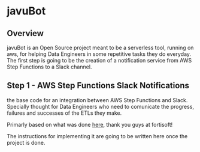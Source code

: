 # javuBot 

## Overview
javuBot is an Open Source project meant to be a serverless tool, running on aws, for helping Data Engineers in some repetitive tasks they do everyday. The first step is going to be the creation of a notification service from AWS Step Functions to a Slack channel.

## Step 1 - AWS Step Functions Slack Notifications
the base code for an integration between AWS Step Functions and Slack. Specially thought for Data Engineers who need to comunicate the progress, failures and successes of the ETLs they make.

Primarly based on what was done [here](https://www.fortisoft.io/send-your-aws-step-functions-execution-result-to-slack/), thank you guys at fortisoft!

The instructions for implementing it are going to be written here once the project is done.
